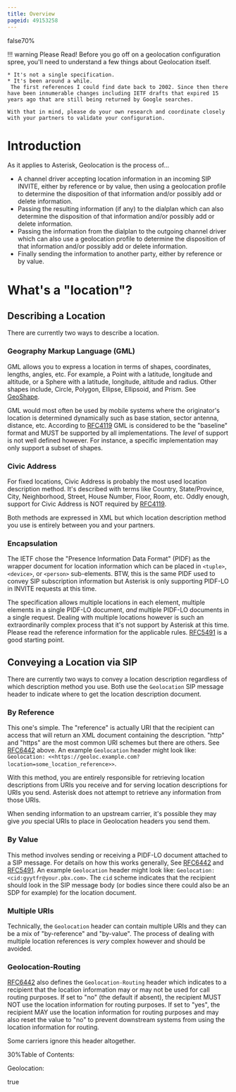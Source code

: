 ```yaml
---
title: Overview
pageid: 49153258
---
```


false70%


!!! warning Please Read!
    Before you go off on a geolocation configuration spree, you'll need to understand a few things about Geolocation itself.

    * It's not a single specification.
    * It's been around a while.  
     The first references I could find date back to 2002. Since then there have been innumerable changes including IETF drafts that expired 15 years ago that are still being returned by Google searches.

    With that in mind, please do your own research and coordinate closely with your partners to validate your configuration.

      
[//]: # (end-warning)



Introduction
============

As it applies to Asterisk, Geolocation is the process of...

* A channel driver accepting location information in an incoming SIP INVITE, either by reference or by value, then using a geolocation profile to determine the disposition of that information and/or possibly add or delete information.
* Passing the resulting information (if any) to the dialplan which can also determine the disposition of that information and/or possibly add or delete information.
* Passing the information from the dialplan to the outgoing channel driver which can also use a geolocation profile to determine the disposition of that information and/or possibly add or delete information.
* Finally sending the information to another party, either by reference or by value.

What's a "location"?
====================

Describing a Location
---------------------

There are currently two ways to describe a location.

### Geography Markup Language (GML)

GML allows you to express a location in terms of shapes, coordinates, lengths, angles, etc. For example, a Point with a latitude, longitude and altitude, or a Sphere with a latitude, longitude, altitude and radius. Other shapes include, Circle, Polygon, Ellipse, Ellipsoid, and Prism. See [GeoShape](/Deployment/Geolocation/Geolocation-Reference-Information).

GML would most often be used by mobile systems where the originator's location is determined dynamically such as base station, sector antenna, distance, etc. According to [RFC4119](/Deployment/Geolocation/Geolocation-Reference-Information) GML is considered to be the "baseline" format and MUST be supported by all implementations. The *level* of support is not well defined however. For instance, a specific implementation may only support a subset of shapes.

### Civic Address

For fixed locations, Civic Address is probably the most used location description method. It's described with terms like Country, State/Province, City, Neighborhood, Street, House Number, Floor, Room, etc. Oddly enough, support for Civic Address is NOT required by [RFC4119](/Deployment/Geolocation/Geolocation-Reference-Information).

Both methods are expressed in XML but which location description method you use is entirely between you and your partners.

### Encapsulation

The IETF chose the "Presence Information Data Format" (PIDF) as the wrapper document for location information which can be placed in `<tuple>`, `<device>`, or `<person>` sub-elements. BTW, this is the same PIDF used to convey SIP subscription information but Asterisk is only supporting PIDF-LO in INVITE requests at this time.

The specification allows multiple locations in each element, multiple elements in a single PIDF-LO document, *and* multiple PIDF-LO documents in a single request. Dealing with multiple locations however is such an extraordinarily complex process that it's not support by Asterisk at this time. Please read the reference information for the applicable rules. [RFC5491](/Deployment/Geolocation/Geolocation-Reference-Information) is a good starting point.

Conveying a Location via SIP
----------------------------

There are currently two ways to convey a location description regardless of which description method you use. Both use the `Geolocation` SIP message header to indicate where to get the location description document.

### By Reference

This one's simple. The "reference" is actually URI that the recipient can access that will return an XML document containing the description. "http" and "https" are the most common URI schemes but there are others. See [RFC6442](/Deployment/Geolocation/Geolocation-Reference-Information) above. An example `Geolocation` header might look like: `Geolocation: <<https://geoloc.example.com?location=some_location_reference>>`.

With this method, you are entirely responsible for retrieving location descriptions from URIs you receive and for serving location descriptions for URIs you send. Asterisk does not attempt to retrieve any information from those URIs.

When sending information to an upstream carrier, it's possible they may give *you* special URIs to place in Geolocation headers you send them.

### By Value

This method involves sending or receiving a PIDF-LO document attached to a SIP message. For details on how this works generally, See [RFC6442](/Deployment/Geolocation/Geolocation-Reference-Information) and [RFC5491](/Deployment/Geolocation/Geolocation-Reference-Information). An example `Geolocation` header might look like: `Geolocation: <cid:gyytfr@your.pbx.com>`. The `cid` scheme indicates that the recipient should look in the SIP message body (or bodies since there could also be an SDP for example) for the location document.

### Multiple URIs

Technically, the `Geolocation` header can contain multiple URIs and they can be a mix of "by-reference" and "by-value". The process of dealing with multiple location references is *very* complex however and should be avoided.

### Geolocation-Routing

[RFC6442](/Deployment/Geolocation/Geolocation-Reference-Information) also defines the `Geolocation-Routing` header which indicates to a recipient that the location information may or may not be used for call routing purposes. If set to "no" (the default if absent), the recipient MUST NOT use the location information for routing purposes. If set to "yes", the recipient MAY use the location information for routing purposes and may also reset the value to "no" to prevent downstream systems from using the location information for routing.

Some carriers ignore this header altogether.

30%Table of Contents:

Geolocation:

true 

 

